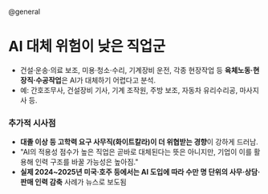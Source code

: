 @general
# AI 대체 위험이 낮은 직업군

- 건설·운송·의료 보조, 미용·청소·수리, 기계장비 운전, 각종 현장작업 등 **육체노동·현장직·수공작업**은 AI가 대체하기 어렵다고 분석.
- 예: 간호조무사, 건설장비 기사, 기계 조작원, 주방 보조, 자동차 유리수리공, 마사지사 등.

### 추가적 시사점

- **대졸 이상 등 고학력 요구 사무직(화이트칼라)이 더 위협받는 경향**이 강하게 드러남.
- "AI의 적용성 점수가 높은 직업은 곧바로 대체된다는 뜻은 아니지만, 기업이 이를 활용해 인력 구조를 바꿀 가능성은 높아짐."
- **실제 2024~2025년 미국·호주 등에서는 AI 도입에 따라 수만 명 단위의 사무·상담·판매 인력 감축** 사례가 뉴스로 보도됨
